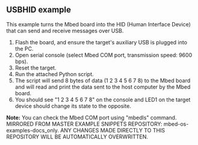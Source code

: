 ## USBHID example

This example turns the Mbed board into the HID (Human Interface Device) that can send and receive messages over USB.

1. Flash the board, and ensure the target's auxiliary USB is plugged into the PC.
2. Open serial console (select Mbed COM port, transmission speed: 9600 bps).
3. Reset the target.
4. Run the attached Python script.
5. The script will send 8 bytes of data (1 2 3 4 5 6 7 8) to the Mbed board and will read and print the data sent to the host computer by the Mbed board.
6. You should see "1 2 3 4 5 6 7 8" on the console and LED1 on the target device should change its state to the opposite.

**Note:** You can check the Mbed COM port using "mbedls" command.
MIRRORED FROM MASTER EXAMPLE SNIPPETS REPOSITORY: mbed-os-examples-docs_only.
ANY CHANGES MADE DIRECTLY TO THIS REPOSITORY WILL BE AUTOMATICALLY OVERWRITTEN.
